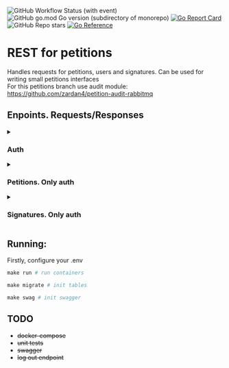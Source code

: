 
![GitHub Workflow Status (with event)](https://img.shields.io/github/actions/workflow/status/zardan4/petition-rest/linter.yml)
![GitHub go.mod Go version (subdirectory of monorepo)](https://img.shields.io/github/go-mod/go-version/zardan4/petition-rest)
[![Go Report Card](https://goreportcard.com/badge/github.com/zardan4/petition-rest)](https://goreportcard.com/report/github.com/zardan4/petition-rest)
![GitHub Repo stars](https://img.shields.io/github/stars/zardan4/petition-rest)
[![Go Reference](https://pkg.go.dev/badge/github.com/zardan4/petition-rest.svg)](https://pkg.go.dev/github.com/zardan4/petition-rest)

# REST for petitions
Handles requests for petitions, users and signatures. Can be used for writing small petitions interfaces<br>
For this petitions branch use audit module: https://github.com/zardan4/petition-audit-rabbitmq
## Enpoints. Requests/Responses
<details>
<summary>
<h3>Auth</h3>
</summary>

#### POST /signup. Create new user
```go
CreateUser(user petitions.User) (int, error)
```
Request bodyad
```json
{
    "name": "mark zuckerberg",
    "grade": "3",
    "password": "secretpassword123"
}
```
Response
```json
{
    "id": newUserId
}
```

<br>

#### POST /signin. Sign in as old user
```go
GenerateTokens(name, password, fingerprint string) (core.JWTPair, error)
```
Request body
```json
{
    "name": "mark zuckerberg",
    "password": "secretpassword123",
    "fingerprint": "your_unique_device_fingerprint"
}
```
Response
```json
{
    "access_token": usersJWT,
    "refresh_token": userRefreshToken
}
```

<br>

#### POST /refresh. Refresh user's tokens by refresh token. Delete previous refresh token
```go
RefreshTokens(refreshToken, fingerprint string) (core.JWTPair, error)
```
Request body
```json
{
    "fingerprint": "your_unique_device_fingerprint"
}
```
Cookie
```json
{
    "refresh_token": "refresh_token_cookie"
}
```
Response
```json
{
    "access_token": newUsersJWT,
    "refresh_token": newUserRefreshToken
}
```

<br>

#### POST /logout. Delete user's refresh session
```go
Logout(refreshToken string) error
```
Cookie
```json
{
    "refresh_token": "refresh_token_cookie"
}
```
Response
```json
{
    "status": "ok"
}
```

### Additional
- Refresh session depends on fingerprint too so make unique refresh session from each user's device and don't use the same fingerprint(generate it [here](https://www.npmjs.com/package/fingerprint-generator))
- Follow [this scheme](https://www.figma.com/file/0KyFbPgCpoIK4BXovODFDl/Auth-JWT-scheme) to better understand how to use auth
</details>

<!-- petitions -->
<details>
<summary>
<h3>Petitions. Only auth</h3>
</summary>

#### GET /petitions. Get all petitions
```go
GetAllPetitions() ([]petitions.Petition, error)
```
Response
```json
{
    "data": [
        {
            "id": "id",
            "title": "title",
            "date": "date",
            "timeend": "timeend",
            "text": "text",
            "answer": "answer"
        }
    ]
}
```

<br>

#### POST /petitions. Create petition
```go
CreatePetition(title, text string, authorId int) (int, error)
```
Request body
```json
{
    "title": "title_example",
    "text": "text_example"
}
```
Response
```json
{
    "id": "id"
}
```

<br>

#### GET /petitions/{id}. Get petition by id
```go
GetPetition(petitionId int) (petitions.Petition, error)
```
Response
```json
{
    "id": "id",
    "title": "title",
    "date": "date",
    "timeend": "timeend",
    "text": "text",
    "answer": "answer"
}
```

<br>

#### PUT /petitions/{id}. Update petition by id
```go
UpdatePetition(petition petitions.UpdatePetitionInput, petitionId, userId int) error
```
Request body. Optional fields but at least one
```json
{
    "id": "id",
    "title": "title",
    "date": "date",
    "timeend": "timeend",
    "text": "text",
    "answer": "answer"
}
```
Response
```json
{
    "status": "ok"
}
```

<br>

#### DELETE /petitions/{id}. Delete petition by id
```go
DeletePetition(petitionId, userId int) error
```
Response
```json
{
    "status": "ok"
}
```

<br>

#### GET /petitions/{id}/signed. Get petition signed status by user
```go
CheckSignatorie(petitionId, userId int) (bool, error)
```
Response
```json
{
    "signed": bool
}
```
</details>

<!-- signatures -->
<details>
<summary>
<h3>Signatures. Only auth</h3>
</summary>

#### GET /petitions/{id}/subs. Get all signatures for petition
```go
GetAllSubs(petitionId int) ([]petitions.Sub, error)
```
Response
```json
{
    "data": [
        {
            "id": "id",
            "date": "date",
            "userId": "userId",
            "name": "username"
        }
    ]
}
```

<br>

#### POST /petitions/{id}/subs. Create signature for petition
```go
CreateSub(petitionId, userId int) (int, error)
```
Request body
```json
{}
```
Response
```json
{
    "id": "signatureId"
}
```

<br>

#### DELETE /petitions/{id}/subs. Delete signature for petition by user
```go
DeleteSub(subId, petitionId, userId int) error
```
Response
```json
{
    "status": "ok"
}
```
</details>

## Running:
Firstly, configure your .env
```makefile
make run # run containers
```
```makefile
make migrate # init tables
```
```makefile
make swag # init swagger
```
## TODO
- ~~docker-compose~~
- ~~unit tests~~
- ~~swagger~~
- ~~log out endpoint~~